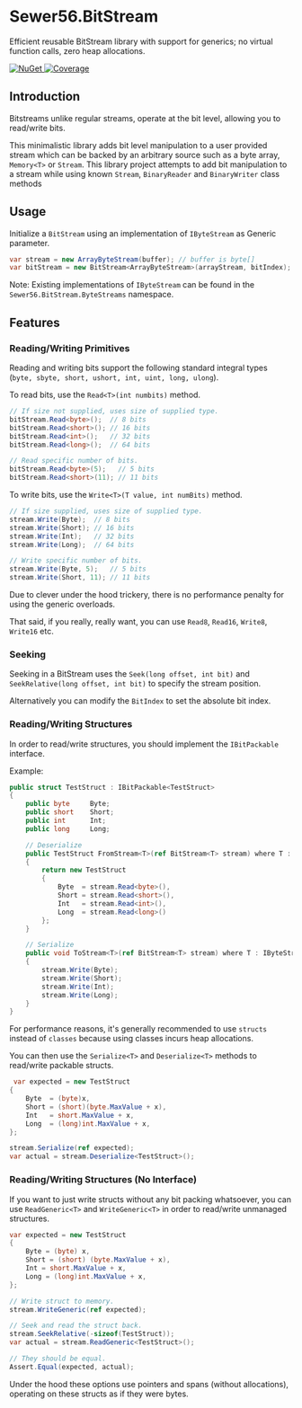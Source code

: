 # Sewer56.BitStream
Efficient reusable BitStream library with support for generics; no virtual function calls, zero heap allocations.

<a href="https://www.nuget.org/packages/Sewer56.BitStream">
	<img src="https://img.shields.io/nuget/v/Sewer56.BitStream.svg" alt="NuGet" />
</a>

<a href="https://codecov.io/Sewer56/Sewer56.BitStream">
	<img src="https://codecov.io/gh/Sewer56/Sewer56.BitStream/branch/senpai/graph/badge.svg" alt="Coverage" />
</a>

## Introduction
Bitstreams unlike regular streams, operate at the bit level, allowing you to read/write bits.

This minimalistic library adds bit level manipulation to a user provided stream which can be backed by an arbitrary source such as a byte array, `Memory<T>` or `Stream`.
This library project attempts to add bit manipulation to a stream while using known `Stream`, `BinaryReader` and `BinaryWriter` class methods

## Usage
Initialize a `BitStream` using an implementation of `IByteStream` as Generic parameter.

```csharp
var stream = new ArrayByteStream(buffer); // buffer is byte[]
var bitStream = new BitStream<ArrayByteStream>(arrayStream, bitIndex);
```

Note: Existing implementations of `IByteStream` can be found in the `Sewer56.BitStream.ByteStreams` namespace.

## Features

### Reading/Writing Primitives
Reading and writing bits support the following standard integral types (`byte, sbyte, short, ushort, int, uint, long, ulong`).

To read bits, use the `Read<T>(int numbits)` method.

```csharp
// If size not supplied, uses size of supplied type.
bitStream.Read<byte>();  // 8 bits
bitStream.Read<short>(); // 16 bits
bitStream.Read<int>();   // 32 bits
bitStream.Read<long>();  // 64 bits

// Read specific number of bits.
bitStream.Read<byte>(5);   // 5 bits
bitStream.Read<short>(11); // 11 bits
```

To write bits, use the `Write<T>(T value, int numBits)` method.

```csharp
// If size supplied, uses size of supplied type.
stream.Write(Byte);  // 8 bits
stream.Write(Short); // 16 bits
stream.Write(Int);   // 32 bits
stream.Write(Long);  // 64 bits

// Write specific number of bits.
stream.Write(Byte, 5);   // 5 bits
stream.Write(Short, 11); // 11 bits
```

Due to clever under the hood trickery, there is no performance penalty for using the generic overloads. 

That said, if you really, really want, you can use `Read8`, `Read16`, `Write8`, `Write16` etc.

### Seeking
Seeking in a BitStream uses the `Seek(long offset, int bit)` and `SeekRelative(long offset, int bit)` to specify the stream position.

Alternatively you can modify the `BitIndex` to set the absolute bit index.

### Reading/Writing Structures

In order to read/write structures, you should implement the `IBitPackable` interface.

Example:
```csharp
public struct TestStruct : IBitPackable<TestStruct>
{
    public byte     Byte;
    public short    Short;
    public int      Int;
    public long     Long;

    // Deserialize
    public TestStruct FromStream<T>(ref BitStream<T> stream) where T : IByteStream
    {
        return new TestStruct
        {
            Byte  = stream.Read<byte>(),
            Short = stream.Read<short>(),
            Int   = stream.Read<int>(),
            Long  = stream.Read<long>()
        }; 
    }

    // Serialize
    public void ToStream<T>(ref BitStream<T> stream) where T : IByteStream
    {
        stream.Write(Byte);
        stream.Write(Short);
        stream.Write(Int);
        stream.Write(Long);
    }
}
```

For performance reasons, it's generally recommended to use `structs` instead of `classes` because using classes incurs heap allocations.

You can then use the `Serialize<T>` and `Deserialize<T>` methods to read/write packable structs.

```csharp
 var expected = new TestStruct
{
    Byte  = (byte)x,
    Short = (short)(byte.MaxValue + x),
    Int   = short.MaxValue + x,
    Long  = (long)int.MaxValue + x,
};

stream.Serialize(ref expected);
var actual = stream.Deserialize<TestStruct>();
```

### Reading/Writing Structures (No Interface)
If you want to just write structs without any bit packing whatsoever, you can use `ReadGeneric<T>` and `WriteGeneric<T>` in order to read/write unmanaged structures. 

```csharp
var expected = new TestStruct
{
    Byte = (byte) x,
    Short = (short) (byte.MaxValue + x),
    Int = short.MaxValue + x,
    Long = (long)int.MaxValue + x,
};

// Write struct to memory.
stream.WriteGeneric(ref expected);

// Seek and read the struct back.
stream.SeekRelative(-sizeof(TestStruct));
var actual = stream.ReadGeneric<TestStruct>();

// They should be equal.
Assert.Equal(expected, actual);
```

Under the hood these options use pointers and spans (without allocations), operating on these structs as if they were bytes.
